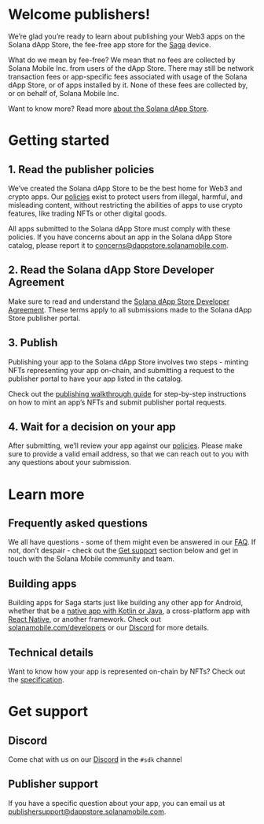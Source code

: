 # Welcome publishers!

We’re glad you’re ready to learn about publishing your Web3 apps on the Solana dApp Store, the fee-free app store for the [Saga](https://solanamobile.com/saga) device.

What do we mean by fee-free? We mean that no fees are collected by Solana Mobile Inc. from users of the dApp Store. There may still be network transaction fees or app-specific fees associated with usage of the Solana dApp Store, or of apps installed by it. None of these fees are collected by, or on behalf of, Solana Mobile Inc.

Want to know more? Read more [about the Solana dApp Store](docs/ABOUT.md).

# Getting started

## 1. Read the publisher policies

We’ve created the Solana dApp Store to be the best home for Web3 and crypto apps. Our [policies](docs/PUBLISHER-POLICY.md) exist to protect users from illegal, harmful, and misleading content, without restricting the abilities of apps to use crypto features, like trading NFTs or other digital goods.

All apps submitted to the Solana dApp Store must comply with these policies. If you have concerns about an app in the Solana dApp Store catalog, please report it to [concerns@dappstore.solanamobile.com](mailto:concerns@dappstore.solanamobile.com).

## 2. Read the Solana dApp Store Developer Agreement

Make sure to read and understand the [Solana dApp Store Developer Agreement](docs/DEVELOPER-AGREEMENT.pdf). These terms apply to all submissions made to the Solana dApp Store publisher portal.

## 3. Publish

Publishing your app to the Solana dApp Store involves two steps - minting NFTs representing your app on-chain, and submitting a request to the publisher portal to have your app listed in the catalog.

Check out the [publishing walkthrough guide](docs/PUBLISHING.md) for step-by-step instructions on how to mint an app’s NFTs and submit publisher portal requests.

## 4. Wait for a decision on your app

After submitting, we’ll review your app against our [policies](docs/PUBLISHER-POLICY.md). Please make sure to provide a valid email address, so that we can reach out to you with any questions about your submission.

# Learn more

## Frequently asked questions

We all have questions - some of them might even be answered in our [FAQ](docs/FAQ.md). If not, don’t despair - check out the [Get support](#get-support) section below and get in touch with the Solana Mobile community and team.

## Building apps

Building apps for Saga starts just like building any other app for Android, whether that be a [native app with Kotlin or Java](https://developer.android.com/), a cross-platform app with [React Native](https://reactnative.dev/), or another framework. Check out [solanamobile.com/developers](http://solanamobile.com/developers) or our [Discord](#discord) for more details.

## Technical details

Want to know how your app is represented on-chain by NFTs? Check out the [specification](publishing-spec/SPEC.md).

# Get support

## Discord

Come chat with us on our [Discord](https://discord.gg/solanamobile) in the `#sdk` channel

## Publisher support

If you have a specific question about your app, you can email us at [publishersupport@dappstore.solanamobile.com](mailto:publishersupport@dappstore.solanamobile.com).

